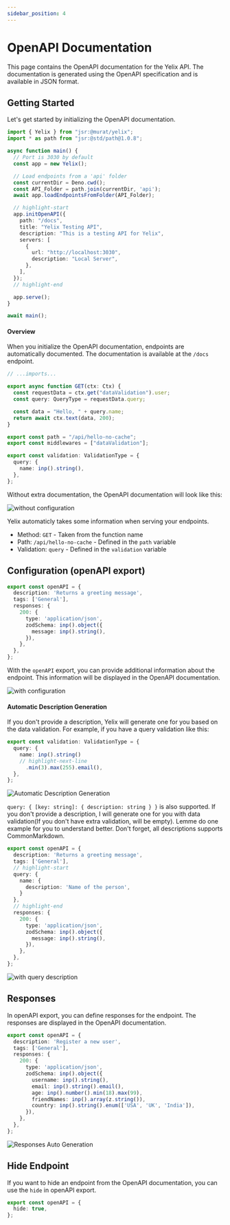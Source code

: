 ```yaml
---
sidebar_position: 4
---
```


# OpenAPI Documentation

This page contains the OpenAPI documentation for the Yelix API. The documentation is generated using the OpenAPI specification and is available in JSON format.

## Getting Started

Let's get started by initializing the OpenAPI documentation.

```ts title="main.ts"
import { Yelix } from "jsr:@murat/yelix";
import * as path from "jsr:@std/path@1.0.8";

async function main() {
  // Port is 3030 by default
  const app = new Yelix();

  // Load endpoints from a 'api' folder
  const currentDir = Deno.cwd();
  const API_Folder = path.join(currentDir, 'api');
  await app.loadEndpointsFromFolder(API_Folder);

  // highlight-start
  app.initOpenAPI({
    path: "/docs",
    title: "Yelix Testing API",
    description: "This is a testing API for Yelix",
    servers: [
      {
        url: "http://localhost:3030",
        description: "Local Server",
      },
    ],
  });
  // highlight-end

  app.serve();
}

await main();
```

#### Overview

When you initialize the OpenAPI documentation, endpoints are automatically documented. The documentation is available at the `/docs` endpoint.

```ts title="hello.ts"
// ...imports...

export async function GET(ctx: Ctx) {
  const requestData = ctx.get("dataValidation").user;
  const query: QueryType = requestData.query;

  const data = "Hello, " + query.name;
  return await ctx.text(data, 200);
}

export const path = "/api/hello-no-cache";
export const middlewares = ["dataValidation"];

export const validation: ValidationType = {
  query: {
    name: inp().string(),
  },
};
```

Without extra documentation, the OpenAPI documentation will look like this:

![without configuration](@site/static/img/openapi/1.png)

Yelix automaticly takes some information when serving your endpoints.
- Method: `GET` - Taken from the function name
- Path: `/api/hello-no-cache` - Defined in the `path` variable
- Validation: `query` - Defined in the `validation` variable

## Configuration (openAPI export)

```ts title="hello.ts"
export const openAPI = {
  description: 'Returns a greeting message',
  tags: ['General'],
  responses: {
    200: {
      type: 'application/json',
      zodSchema: inp().object({
        message: inp().string(),
      }),
    },
  },
};
```

With the `openAPI` export, you can provide additional information about the endpoint. This information will be displayed in the OpenAPI documentation.

![with configuration](@site/static/img/openapi/2.png)

#### Automatic Description Generation

If you don't provide a description, Yelix will generate one for you based on the data validation. For example, if you have a query validation like this:

```ts title="hello.ts"
export const validation: ValidationType = {
  query: {
    name: inp().string()
    // highlight-next-line
      .min(3).max(255).email(),
  },
};
```

![Automatic Description Generation](@site/static/img/openapi/4.png)

`query: { [key: string]: { description: string } }` is also supported. If you don't provide a description, I will generate one for you with data validation(If you don't have extra validation, will be empty). Lemme do one example for you to understand better. Don't forget, all descriptions supports CommonMarkdown.



```ts title="hello.ts"
export const openAPI = {
  description: 'Returns a greeting message',
  tags: ['General'],
  // highlight-start
  query: {
    name: {
      description: 'Name of the person',
    }
  },
  // highlight-end
  responses: {
    200: {
      type: 'application/json',
      zodSchema: inp().object({
        message: inp().string(),
      }),
    },
  },
};
```

![with query description](@site/static/img/openapi/3.png)

## Responses 

In openAPI export, you can define responses for the endpoint. The responses are displayed in the OpenAPI documentation.

```ts title="hello.ts"
export const openAPI = {
  description: 'Register a new user',
  tags: ['General'],
  responses: {
    200: {
      type: 'application/json',
      zodSchema: inp().object({
        username: inp().string(),
        email: inp().string().email(),
        age: inp().number().min(18).max(99),
        friendNames: inp().array(z.string()),
        country: inp().string().enum(['USA', 'UK', 'India']), 
      }),
    },
  },
};
```

![Responses Auto Generation](@site/static/img/openapi/5.png)

## Hide Endpoint

If you want to hide an endpoint from the OpenAPI documentation, you can use the `hide` in openAPI export.

```ts title="hello.ts"
export const openAPI = {
  hide: true,
};
```
